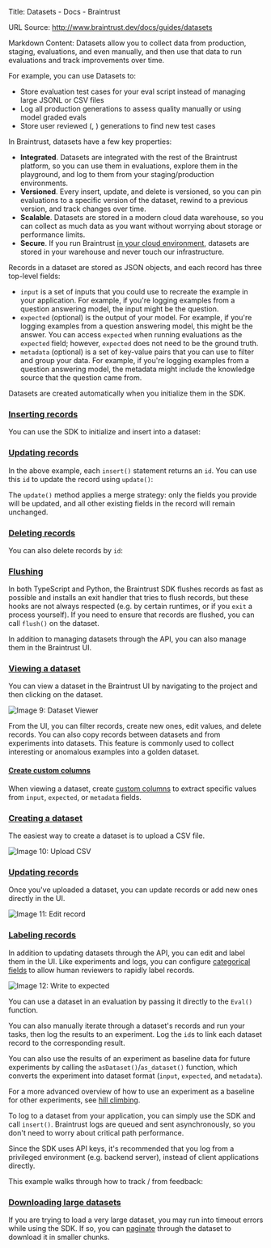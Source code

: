 Title: Datasets - Docs - Braintrust

URL Source: http://www.braintrust.dev/docs/guides/datasets

Markdown Content:
Datasets allow you to collect data from production, staging, evaluations, and even manually, and then use that data to run evaluations and track improvements over time.

For example, you can use Datasets to:

*   Store evaluation test cases for your eval script instead of managing large JSONL or CSV files
*   Log all production generations to assess quality manually or using model graded evals
*   Store user reviewed (, ) generations to find new test cases

In Braintrust, datasets have a few key properties:

*   **Integrated**. Datasets are integrated with the rest of the Braintrust platform, so you can use them in evaluations, explore them in the playground, and log to them from your staging/production environments.
*   **Versioned**. Every insert, update, and delete is versioned, so you can pin evaluations to a specific version of the dataset, rewind to a previous version, and track changes over time.
*   **Scalable**. Datasets are stored in a modern cloud data warehouse, so you can collect as much data as you want without worrying about storage or performance limits.
*   **Secure**. If you run Braintrust [in your cloud environment](https://www.braintrust.dev/docs/guides/self-hosting), datasets are stored in your warehouse and never touch our infrastructure.

Records in a dataset are stored as JSON objects, and each record has three top-level fields:

*   `input` is a set of inputs that you could use to recreate the example in your application. For example, if you're logging examples from a question answering model, the input might be the question.
*   `expected` (optional) is the output of your model. For example, if you're logging examples from a question answering model, this might be the answer. You can access `expected` when running evaluations as the `expected` field; however, `expected` does not need to be the ground truth.
*   `metadata` (optional) is a set of key-value pairs that you can use to filter and group your data. For example, if you're logging examples from a question answering model, the metadata might include the knowledge source that the question came from.

Datasets are created automatically when you initialize them in the SDK.

### [Inserting records](http://www.braintrust.dev/docs/guides/datasets#inserting-records)

You can use the SDK to initialize and insert into a dataset:

### [Updating records](http://www.braintrust.dev/docs/guides/datasets#updating-records)

In the above example, each `insert()` statement returns an `id`. You can use this `id` to update the record using `update()`:

The `update()` method applies a merge strategy: only the fields you provide will be updated, and all other existing fields in the record will remain unchanged.

### [Deleting records](http://www.braintrust.dev/docs/guides/datasets#deleting-records)

You can also delete records by `id`:

### [Flushing](http://www.braintrust.dev/docs/guides/datasets#flushing)

In both TypeScript and Python, the Braintrust SDK flushes records as fast as possible and installs an exit handler that tries to flush records, but these hooks are not always respected (e.g. by certain runtimes, or if you `exit` a process yourself). If you need to ensure that records are flushed, you can call `flush()` on the dataset.

In addition to managing datasets through the API, you can also manage them in the Braintrust UI.

### [Viewing a dataset](http://www.braintrust.dev/docs/guides/datasets#viewing-a-dataset)

You can view a dataset in the Braintrust UI by navigating to the project and then clicking on the dataset.

![Image 9: Dataset Viewer](https://www.braintrust.dev/_next/image?url=%2F_next%2Fstatic%2Fmedia%2Fdatasets.68cdc1d2.webp&w=3840&q=75)

From the UI, you can filter records, create new ones, edit values, and delete records. You can also copy records between datasets and from experiments into datasets. This feature is commonly used to collect interesting or anomalous examples into a golden dataset.

#### [Create custom columns](http://www.braintrust.dev/docs/guides/datasets#create-custom-columns)

When viewing a dataset, create [custom columns](https://www.braintrust.dev/docs/guides/evals/interpret#create-custom-columns) to extract specific values from `input`, `expected`, or `metadata` fields.

### [Creating a dataset](http://www.braintrust.dev/docs/guides/datasets#creating-a-dataset-1)

The easiest way to create a dataset is to upload a CSV file.

![Image 10: Upload CSV](https://www.braintrust.dev/_next/image?url=%2F_next%2Fstatic%2Fmedia%2FCSV-Upload.5ea37a5f.gif&w=3840&q=75)

### [Updating records](http://www.braintrust.dev/docs/guides/datasets#updating-records-1)

Once you've uploaded a dataset, you can update records or add new ones directly in the UI.

![Image 11: Edit record](https://www.braintrust.dev/_next/image?url=%2F_next%2Fstatic%2Fmedia%2FEdit-record.95f7f315.gif&w=3840&q=75)

### [Labeling records](http://www.braintrust.dev/docs/guides/datasets#labeling-records)

In addition to updating datasets through the API, you can edit and label them in the UI. Like experiments and logs, you can configure [categorical fields](https://www.braintrust.dev/docs/guides/human-review#writing-to-expected-fields) to allow human reviewers to rapidly label records.

![Image 12: Write to expected](https://www.braintrust.dev/_next/image?url=%2F_next%2Fstatic%2Fmedia%2Fwrite-to-expected.f829f4b4.webp&w=3840&q=75)

You can use a dataset in an evaluation by passing it directly to the `Eval()` function.

You can also manually iterate through a dataset's records and run your tasks, then log the results to an experiment. Log the `id`s to link each dataset record to the corresponding result.

You can also use the results of an experiment as baseline data for future experiments by calling the `asDataset()`/`as_dataset()` function, which converts the experiment into dataset format (`input`, `expected`, and `metadata`).

For a more advanced overview of how to use an experiment as a baseline for other experiments, see [hill climbing](https://www.braintrust.dev/docs/guides/evals/write#hill-climbing).

To log to a dataset from your application, you can simply use the SDK and call `insert()`. Braintrust logs are queued and sent asynchronously, so you don't need to worry about critical path performance.

Since the SDK uses API keys, it's recommended that you log from a privileged environment (e.g. backend server), instead of client applications directly.

This example walks through how to track / from feedback:

### [Downloading large datasets](http://www.braintrust.dev/docs/guides/datasets#downloading-large-datasets)

If you are trying to load a very large dataset, you may run into timeout errors while using the SDK. If so, you can [paginate](https://www.braintrust.dev/docs/guides/api#downloading-a-dataset-using-pagination) through the dataset to download it in smaller chunks.